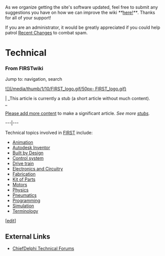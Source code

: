As we organize getting the site's software updated, feel free to submit any
suggestions you have on how we can improve the wiki
_**_[here!](/index.php/User:Hallry/Suggestions "User:Hallry/Suggestions"
)_**_. Thanks for all of your support!

If you are an administrator, it would be greatly appreciated if you could help
patrol [Recent Changes](/index.php/Special:Recentchanges
"Special:Recentchanges" ) to combat spam.

# Technical

### From FIRSTwiki

Jump to: navigation, search

[![](/media/thumb/1/10/FIRST_logo.gif/50px-
FIRST_logo.gif)](/index.php/Image:FIRST_logo.gif "" )

|  _This article is currently a stub (a short article without much content).  
_

[Please add more
content](http://www.firstwiki.net/index.php?title=Technical&action=edit
"http://www.firstwiki.net/index.php?title=Technical&action=edit" ) to make a
significant article. _See more [stubs](/index.php/Special:Shortpages
"Special:Shortpages" )._  
  
---|---  
  
  
Technical topics involved in [FIRST](/index.php/FIRST "FIRST" ) include:

  * [Animation](/index.php/Animation "Animation" )
  * [Autodesk Inventor](/index.php/Autodesk_Inventor "Autodesk Inventor" )
  * [Built by Design](/index.php/Built_by_Design "Built by Design" )
  * [Control system](/index.php/Control_system "Control system" )
  * [Drive train](/index.php/Drive_train "Drive train" )
  * [Electronics and Circuitry](/index.php/Electronics_and_circuitry "Electronics and circuitry" )
  * [Fabrication](/index.php/Fabrication "Fabrication" )
  * [Kit of Parts](/index.php/Kit_of_parts "Kit of parts" )
  * [Motors](/index.php/Motors "Motors" )
  * [Physics](/index.php/Physics "Physics" )
  * [Pneumatics](/index.php/Pneumatics "Pneumatics" )
  * [Programming](/index.php/Programming "Programming" )
  * [Simulation](/index.php/Simulation "Simulation" )
  * [Terminology](/index.php/Terminology "Terminology" )

[[edit](/index.php?title=Technical&action=edit&section=1 "Edit section:
External Links" )]

## External Links

  * [ChiefDelphi Technical Forums](http://www.chiefdelphi.com/forums/forumdisplay.php?f=50 "http://www.chiefdelphi.com/forums/forumdisplay.php?f=50" )

